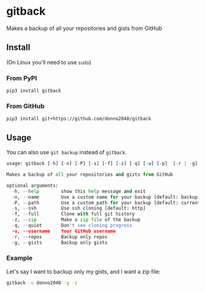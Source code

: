 # gitback

Makes a backup of all your repositories and gists from GitHub

## Install

(On Linux you'll need to use `sudo`)

### From PyPI

`pip3 install gitback`

### From GitHub

`pip3 install git+https://github.com/donno2048/gitback`

## Usage

You can also use `git backup` instead of `gitback`.

```py
usage: gitback [-h] [-n] [-P] [-s] [-f] [-z] [-q] [-u] [-p]  [-r | -g]

Makes a backup of all your repositories and gists from GitHub

optional arguments:
  -h, --help        show this help message and exit
  -n, --name        Use a custom name for your backup [default: backup]
  -P, --path        Use a custom path for your backup [default: current working directory]
  -s, --ssh         Use ssh cloning [default: http]
  -f, --full        Clone with full git history
  -z, --zip         Make a zip file of the backup
  -q, --quiet       Don't see cloning progress
  -u, --username    Your GitHub username
  -r, --repos       Backup only repos
  -g, --gists       Backup only gists
```

### Example

Let's say I want to backup only my gists, and I want a zip file:

```sh
gitback -u donno2048 -g -z
```
